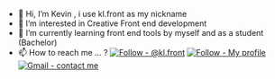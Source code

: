 - 👋 Hi, I’m Kevin , i use kl.front as my nickname
- 👀 I’m interested in Creative Front end development
- 🌱 I’m currently learning front end tools by myself and as a student (Bachelor)
- 📫 How to reach me ... ? [![Follow - @kl.front](https://img.shields.io/badge/Follow-%40kl.front-2ea44f?logo=instagram)](https://www.instagram.com/kl.front/) [![Follow - My profile](https://img.shields.io/badge/Follow-My_profile-2ea44f?logo=linkedin)](https://www.linkedin.com/in/kevin-labatte-556a06221/) [![Gmail - contact me](https://img.shields.io/badge/Gmail-contact_me-2ea44f?logo=gmail)](mailto:kevin.labatte0@gmail.com)

<!---
By-Kvn/By-Kvn is a ✨ special ✨ repository because its `README.md` (this file) appears on your GitHub profile.
You can click the Preview link to take a look at your changes.
--->
